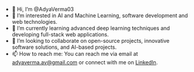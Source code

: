 - 👋 Hi, I’m @AdyaVerma03
- 👀 I’m interested in AI and Machine Learning, software development and web technologies.
- 🌱 I’m currently learning advanced deep learning techniques and developing full-stack web applications.
- 💞️ I’m looking to collaborate on open-source projects, innovative software solutions, and AI-based projects.
- 📫 How to reach me: You can reach me via email at adyaverma.av@gmail.com or connect with me on [LinkedIn](https://www.linkedin.com/in/adya-verma-b5241824a/).


<!---
AdyaVerma03/AdyaVerma03 is a ✨ special ✨ repository because its `README.md` (this file) appears on your GitHub profile.
You can click the Preview link to take a look at your changes.
--->
